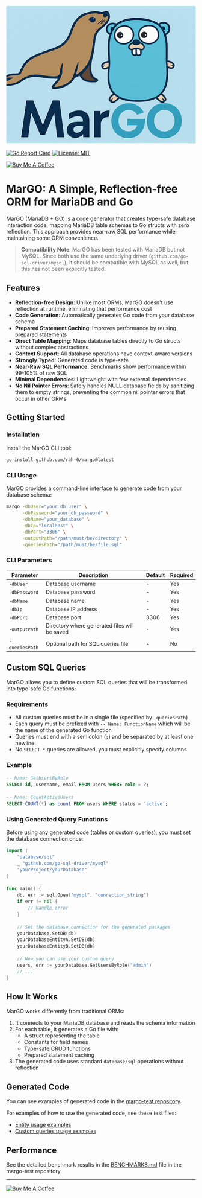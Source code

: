 ![MarGO logo](https://github.com/rah-0/margo-test/blob/master/margo.png "MariaDB's Sea Lion with Golang's Gopher")

[![Go Report Card](https://goreportcard.com/badge/github.com/rah-0/margo?v=1)](https://goreportcard.com/report/github.com/rah-0/margo)
[![License: MIT](https://img.shields.io/badge/License-MIT-yellow.svg)](https://opensource.org/licenses/MIT)

<a href="https://www.buymeacoffee.com/rah.0" target="_blank"><img src="https://cdn.buymeacoffee.com/buttons/v2/arial-orange.png" alt="Buy Me A Coffee" height="50"></a>

# MarGO: A Simple, Reflection-free ORM for MariaDB and Go

MarGO (MariaDB + GO) is a code generator that creates type-safe database interaction code, mapping MariaDB table schemas to Go structs with zero reflection. This approach provides near-raw SQL performance while maintaining some ORM convenience.

> **Compatibility Note**: MarGO has been tested with MariaDB but not MySQL. Since both use the same underlying driver (`github.com/go-sql-driver/mysql`), it should be compatible with MySQL as well, but this has not been explicitly tested.

## Features

- **Reflection-free Design**: Unlike most ORMs, MarGO doesn't use reflection at runtime, eliminating that performance cost
- **Code Generation**: Automatically generates Go code from your database schema
- **Prepared Statement Caching**: Improves performance by reusing prepared statements
- **Direct Table Mapping**: Maps database tables directly to Go structs without complex abstractions
- **Context Support**: All database operations have context-aware versions
- **Strongly Typed**: Generated code is type-safe
- **Near-Raw SQL Performance**: Benchmarks show performance within 99-105% of raw SQL
- **Minimal Dependencies**: Lightweight with few external dependencies
- **No Nil Pointer Errors**: Safely handles NULL database fields by sanitizing them to empty strings, preventing the common nil pointer errors that occur in other ORMs

## Getting Started

### Installation

Install the MarGO CLI tool:

```bash
go install github.com/rah-0/margo@latest
```

### CLI Usage

MarGO provides a command-line interface to generate code from your database schema:

```bash
margo -dbUser="your_db_user" \
      -dbPassword="your_db_password" \
      -dbName="your_database" \
      -dbIp="localhost" \
      -dbPort="3306" \
      -outputPath="/path/must/be/directory" \
      -queriesPath="/path/must/be/file.sql"
```

### CLI Parameters

| Parameter     | Description                                   | Default | Required |
|---------------|-----------------------------------------------|---------|----------|
| `-dbUser`     | Database username                             | -       | Yes      |
| `-dbPassword` | Database password                             | -       | Yes      |
| `-dbName`     | Database name                                 | -       | Yes      |
| `-dbIp`       | Database IP address                           | -       | Yes      |
| `-dbPort`     | Database port                                 | 3306    | Yes      |
| `-outputPath` | Directory where generated files will be saved | -       | Yes      |
| `-queriesPath`| Optional path for SQL queries file            | -       | No       |

## Custom SQL Queries

MarGO allows you to define custom SQL queries that will be transformed into type-safe Go functions:

### Requirements

- All custom queries must be in a single file (specified by `-queriesPath`)
- Each query must be prefixed with `-- Name: FunctionName` which will be the name of the generated Go function
- Queries must end with a semicolon (`;`) and be separated by at least one newline
- No `SELECT *` queries are allowed, you must explicitly specify columns

### Example

```sql
-- Name: GetUsersByRole
SELECT id, username, email FROM users WHERE role = ?;

-- Name: CountActiveUsers
SELECT COUNT(*) as count FROM users WHERE status = 'active';
```

### Using Generated Query Functions

Before using any generated code (tables or custom queries), you must set the database connection once:

```go
import (
    "database/sql"
    _ "github.com/go-sql-driver/mysql"
    "yourProject/yourDatabase"
)

func main() {
    db, err := sql.Open("mysql", "connection_string")
    if err != nil {
        // Handle error
    }
    
    // Set the database connection for the generated packages
    yourDatabase.SetDB(db)
    yourDatabaseEntityA.SetDB(db)
    yourDatabaseEntityB.SetDB(db)
    
    // Now you can use your custom query
    users, err := yourDatabase.GetUsersByRole("admin")
    // ...
}
```

## How It Works

MarGO works differently from traditional ORMs:

1. It connects to your MariaDB database and reads the schema information
2. For each table, it generates a Go file with:
   - A struct representing the table
   - Constants for field names
   - Type-safe CRUD functions
   - Prepared statement caching
3. The generated code uses standard `database/sql` operations without reflection

## Generated Code

You can see examples of generated code in the [margo-test repository](https://github.com/rah-0/margo-test/tree/master/dbs/Template).

For examples of how to use the generated code, see these test files:
- [Entity usage examples](https://github.com/rah-0/margo-test/blob/master/dbs/Template/Alpha/entity_test.go)
- [Custom queries usage examples](https://github.com/rah-0/margo-test/blob/master/dbs/Template/queries_test.go)

## Performance

See the detailed benchmark results in the [BENCHMARKS.md](https://github.com/rah-0/margo-test/blob/master/BENCHMARKS.md) file in the margo-test repository.

---

[![Buy Me A Coffee](https://cdn.buymeacoffee.com/buttons/default-orange.png)](https://www.buymeacoffee.com/rah.0)
